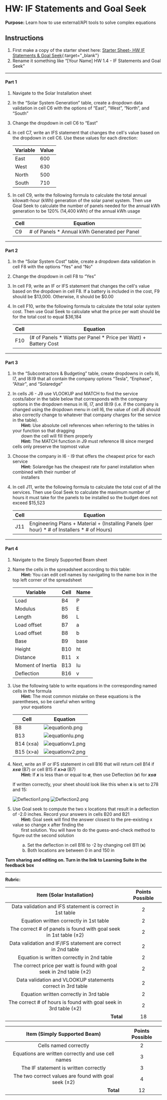 #  HW: IF Statements and Goal Seek

**Purpose:** Learn how to use external/API tools to solve complex equations

## Instructions
1. First make a copy of the starter sheet here:
   [Starter Sheet- HW IF Statements & Goal Seek](https://docs.google.com/spreadsheets/u/0/d/1rUlyf8lmHztFnhjQZp-jJvgtg7bNhADAEoz0q4NbXms/edit){:target="_blank"}
2. Rename it something like “[Your Name] HW 1.4 - IF Statements and Goal Seek”

---

#### Part 1
1. Navigate to the Solar Installation sheet
2. In the “Solar System Generation” table, create a dropdown data validation in cell C6 with the options of “East”, “West”, “North”, and “South”
3. Change the dropdown in cell C6 to “East”
4. In cell C7, write an IFS statement that changes the cell's value based on the dropdown in cell C6. Use these values for each direction:
  
   | Variable | Value |
   |----------|-------|
   | East     | 600   |
   | West     | 630   |
   | North    | 500   |
   | South    | 710   |

5. In cell C9, write the following formula to calculate the total annual kilowatt-hour (kWh) generation of the solar panel system. Then use Goal Seek to calculate the number of panels needed for the annual kWh generation to be 120% (14,400 kWh) of the annual kWh usage

   | Cell | Equation                                     |
   |------|----------------------------------------------|
   | C9   | # of Panels * Annual kWh Generated per Panel |

---

#### Part 2
1. In the “Solar System Cost” table, create a dropdown data validation in cell F8 with the options “Yes” and “No”
2. Change the dropdown in cell F8 to “Yes”
3. In cell F9, write an IF or IFS statement that changes the cell's value based on the dropdown in cell F8. If a battery is included in the cost, F9 should be $13,000. Otherwise, it should be $0.00
4. In cell F10, write the following formula to calculate the total solar system cost. Then use Goal Seek to calculate what the price per watt should be for the total cost to equal $36,184

   | Cell | Equation                                                        |
   |------|-----------------------------------------------------------------|
   | F10  | (# of Panels * Watts per Panel * Price per Watt) + Battery Cost |

---

#### Part 3
1. In the “Subcontractors & Budgeting” table, create dropdowns in cells I6, I7, and I8:I9 that all contain the company options “Tesla", “Enphase", “Altair", and “Solaredge”
2. In cells J6 - J9 use VLOOKUP and MATCH to find the service costs/labor in the table below that corresponds with the company options in the dropdown menus in I6, I7, and I8:I9 (i.e. if the company is changed using the dropdown menu in cell I6, the value of cell J6 should also correctly change to whatever that company charges for the service in the table).
     <br>&nbsp;&nbsp;&nbsp;&nbsp;&nbsp;&nbsp;&nbsp;**Hint:** Use absolute cell references when referring to the tables in your function so that dragging </br>
     &nbsp;&nbsp;&nbsp;&nbsp;&nbsp;&nbsp;&nbsp;down the cell will fill them properly</br>
     &nbsp;&nbsp;&nbsp;&nbsp;&nbsp;&nbsp;&nbsp;**Hint:** The MATCH function in J9 must reference I8 since merged cells only preserve the topmost value
3. Choose the company in I6 - I9 that offers the cheapest price for each service
     <br>&nbsp;&nbsp;&nbsp;&nbsp;&nbsp;&nbsp;&nbsp;**Hint:** Solaredge has the cheapest rate for panel installation when combined with their number of </br>
     &nbsp;&nbsp;&nbsp;&nbsp;&nbsp;&nbsp;&nbsp;installers
4. In cell J11, write the following formula to calculate the total cost of all the services. Then use Goal Seek to calculate the maximum number of hours it must take for the panels to be installed so the budget does not exceed $15,523

   | Cell | Equation                                                                                     |
   |------|----------------------------------------------------------------------------------------------|
   | J11  | Engineering Plans + Material + (Installing Panels (per hour) * # of Installers * # of Hours) |

---

#### Part 4

1. Navigate to the Simply Supported Beam sheet
2. Name the cells in the spreadsheet according to this table:
   <br>&nbsp;&nbsp;&nbsp;&nbsp;&nbsp;&nbsp;&nbsp;**Hint:** You can edit cell names by navigating to the name box in the top left corner of the spreadsheet

   | Variable          | Cell | Name |
   |-------------------|------|------|
   | Load              | B4   | P    |
   | Modulus           | B5   | E    |
   | Length            | B6   | L    |
   | Load offset       | B7   | a    |
   | Load offset       | B8   | b    |
   | Base              | B9   | base |
   | Height            | B10  | ht   |
   | Distance          | B11  | x    |
   | Moment of Inertia | B13  | Iu   |
   | Deflection        | B16  | v    |

3. Use the following table to write equations in the corresponding named cells in the formula<br>&nbsp;&nbsp;&nbsp;&nbsp;&nbsp;&nbsp;&nbsp;**Hint:** The most common mistake on these equations is the parentheses, so be careful when writing </br>&nbsp;&nbsp;&nbsp;&nbsp;&nbsp;&nbsp;&nbsp;your equations

   | Cell      | Equation                                 |
   |-----------|------------------------------------------|
   | B8        | ![equationb.png](images/equationb.png)   |
   | B13       | ![equationIu.png](images/equationIu.png) |
   | B14 (x≤a) | ![equationv1.png](images/equationv1.png) |
   | B15 (x>a) | ![equationv2.png](images/equationv2.png) |

4. Next, write an IF or IFS statement in cell B16 that will return cell B14 if ***x≤a*** (B7) or cell B15 if ***x>a*** (B7)
     <br>&nbsp;&nbsp;&nbsp;&nbsp;&nbsp;&nbsp;&nbsp;**Hint:** If ***x*** is less than or equal to ***a***, then use Deflection (***v***) for ***x≤a***</br>

      If written correctly, your sheet should look like this when **x** is set to 278 and 15:

      ![Deflection1.png](images/Deflection1.png)
      ![Deflection2.png](images/Deflection2.png)

5. Use Goal seek to compute the two x locations that result in a deflection of -2.0 inches.  Record your answers in cells B20 and B21
     <br>&nbsp;&nbsp;&nbsp;&nbsp;&nbsp;&nbsp;&nbsp;**Hint:** Goal seek will find the answer closest to the pre-existing x value so change x after finding the </br>
     &nbsp;&nbsp;&nbsp;&nbsp;&nbsp;&nbsp;&nbsp;first solution. You will have to do the guess-and-check method to figure out the second solution

     &nbsp;&nbsp;&nbsp;&nbsp;&nbsp;&nbsp;&nbsp;&nbsp;a. Set the deflection in cell B16 to -2 by changing cell B11 (**x**)<br>&nbsp;&nbsp;&nbsp;&nbsp;&nbsp;&nbsp;&nbsp;&nbsp;b. Both locations are between 0 in and 150 in</br>

**Turn sharing and editing on. Turn in the link to Learning Suite in the feedback box**

---

**Rubric:**

|                         Item (Solar Installation)                         | Points Possible |
|:-------------------------------------------------------------------------:|:---------------:|
|         Data validation and IFS statement is correct in 1st table         |        2        |
|                  Equation written correctly in 1st table                  |        2        |
|     The correct # of panels is found with goal seek in 1st table (±2)     |        2        |
|       Data validation and IF/IFS statement are correct in 2nd table       |        2        |
|                Equation is written correctly in 2nd table                 |        2        |
|   The correct price per watt is found with goal seek in 2nd table (±2)    |        2        |
|        Data validation and VLOOKUP statements correct in 3rd table        |        2        |
|                  Equation written correctly in 3rd table                  |        2        |
|     The correct # of hours is found with goal seek in 3rd table (±2)      |        2        |
|              <div style="text-align: right">**Total**</div>               |       18        |

|               Item (Simply Supported Beam)                | Points Possible |
|:---------------------------------------------------------:|:---------------:|
|                   Cells named correctly                   |        2        |
|    Equations are written correctly and use cell names     |        3        |
|           The IF statement is written correctly           |        3        |
|   The two correct values are found with goal seek (±2)    |        4        |
|      <div style="text-align: right">**Total**</div>       |       12        |
